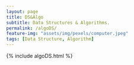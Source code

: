 ```yaml
---
layout: page
title: DS&Algo
subtitle: Data Structures & Algorithms.
permalink: /algoDS/
feature-img: "assets/img/pexels/computer.jpeg"
tags: [Data Structure, Algorithm]
---
```



{% include algoDS.html %}